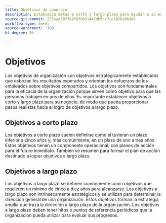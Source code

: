 ```yaml
---
title: Objetivos de comercio
description: Establezca metas a corto y largo plazo para ayudar a su equipo a alinearse con objetivos estratégicos y aumentar la eficacia organizativa.
source-git-commit: 225ead587fb9f8fbb31442db6cc7ce1826ebb3e8
workflow-type: tm+mt
source-wordcount: '198'
ht-degree: 0%

---
```



# Objetivos

Los objetivos de organización son objetivos estratégicamente establecidos que esbozan los resultados esperados y orientan los esfuerzos de los empleados sobre objetivos compartidos. Los objetivos son fundamentales para la eficacia de la organización porque sirven como objetivo para que las personas trabajen en pos de ellos. Es importante establecer objetivos a corto y largo plazo para su negocio, de modo que pueda proporcionar pasos realistas hacia el logro de objetivos a largo plazo.

## Objetivos a corto plazo

Los objetivos a corto plazo suelen definirse como si tuvieran un plazo inferior a cinco años y, más comúnmente, en un plazo de uno a tres años. Estos objetivos tienen un componente operacional, con planes de acción para el futuro inmediato. También se resumen para formar el plan de acción destinado a lograr objetivos a largo plazo.

## Objetivos a largo plazo

Los objetivos a largo plazo se definen comúnmente como objetivos que requieren un mínimo de cinco a diez años para alcanzarse. Los objetivos a largo plazo son intrínsecamente estratégicos y se utilizan para determinar la dirección general de una organización. Estos objetivos forman la estrategia amplia que traza la dirección a largo plazo de la organización. Los objetivos a largo plazo deben tener hitos o puntos de referencia periódicos que la organización pueda utilizar para evaluar sus progresos.
